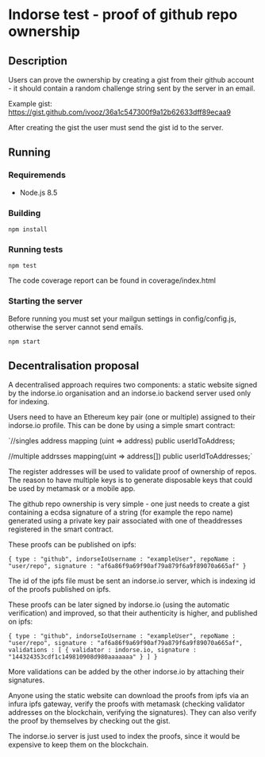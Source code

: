 # Indorse test - proof of github repo ownership

## Description

Users can prove the ownership by creating a gist from their github account - it
should contain a random challenge string sent by the server in an email.

Example gist: https://gist.github.com/ivooz/36a1c547300f9a12b62633dff89ecaa9

After creating the gist the user must send the gist id to the server.

## Running

### Requiremends

- Node.js 8.5

### Building

`npm install`

### Running tests

`npm test`

The code coverage report can be found in coverage/index.html

### Starting the server

Before running you must set your mailgun settings in config/config.js, otherwise
the server cannot send emails.

`npm start`

## Decentralisation proposal

A decentralised approach requires two components: a static website
signed by the indorse.io organisation and an indorse.io backend server used only
for indexing.

Users need to have an Ethereum key pair (one or multiple) assigned to their
indorse.io profile. This can be done by using a simple smart contract:

`//singles address
mapping (uint => address) public userIdToAddress;

//multiple addrsses
mapping(uint => address[]) public userIdToAddresses;`

The register addresses will be used to validate proof of ownership of repos.
The reason to have multiple keys is to generate disposable keys that could be
used by metamask or a mobile app.

The github repo ownership is very simple - one just needs to create a gist containing
a ecdsa signature of a string (for example the repo name) generated using a
private key pair associated with one of theaddresses registered in the smart contract.

These proofs can be published on ipfs:

`{
    type : "github",
    indorseIoUsername : "exampleUser",
    repoName : "user/repo",
    signature : "af6a86f9a69f90af79a879f6a9f89070a665af"
}`

The id of the ipfs file must be sent an indorse.io server, which is indexing id
of the proofs published on ipfs.

These proofs can be later signed by indorse.io (using the automatic verification)
and improved, so that their authenticity is higher, and published on ipfs:

`{
    type : "github",
    indorseIoUsername : "exampleUser",
    repoName : "user/repo",
    signature : "af6a86f9a69f90af79a879f6a9f89070a665af",
    validations : [
      {
        validator : indorse.io,
        signature : "144324353cdf1c149810908d980aaaaaaa"
      }
    ]
}`

More validations can be added by the other indorse.io by attaching their signatures.

Anyone using the static website can download the proofs from ipfs via an infura
ipfs gateway, verify the proofs with metamask (checking validator addresses
on the blockchain, verifying the signatures). They can also verify the proof by
themselves by checking out the gist.

The indorse.io server is just used to index the proofs, since it would be expensive to
keep them on the blockchain.  

